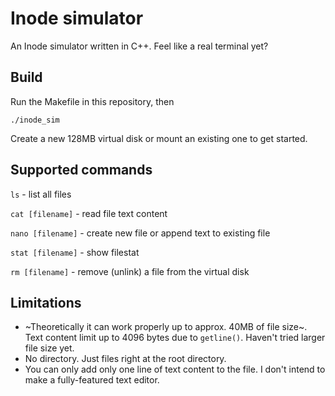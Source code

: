 # Inode simulator

An Inode simulator written in C++. Feel like a real terminal yet?

## Build

Run the Makefile in this repository, then

`./inode_sim`

Create a new 128MB virtual disk or mount an existing one to get started.

## Supported commands
`ls` - list all files

`cat [filename]` - read file text content

`nano [filename]` - create new file or append text to existing file

`stat [filename]` - show filestat

`rm [filename]` - remove (unlink) a file from the virtual disk

## Limitations

- ~Theoretically it can work properly up to approx. 40MB of file size~. Text content limit up to 4096 bytes due to `getline()`. Haven't tried larger file size yet.
- No directory. Just files right at the root directory.
- You can only add only one line of text content to the file. I don't intend to make a fully-featured text editor.
